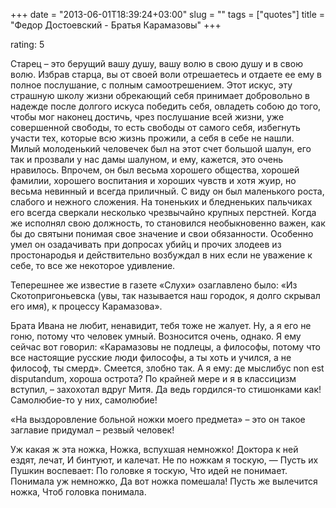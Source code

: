 +++
date = "2013-06-01T18:39:24+03:00"
slug = ""
tags = ["quotes"]
title = "Федор Достоевский - Братья Карамазовы"
+++

rating: 5

Старец – это берущий вашу душу, вашу волю в свою душу и в свою волю. Избрав
старца, вы от своей воли отрешаетесь и отдаете ее ему в полное послушание, с
полным самоотрешением. Этот искус, эту страшную школу жизни обрекающий себя
принимает добровольно в надежде после долгого искуса победить себя, овладеть
собою до того, чтобы мог наконец достичь, чрез послушание всей жизни, уже
совершенной свободы, то есть свободы от самого себя, избегнуть участи тех,
которые всю жизнь прожили, а себя в себе не нашли.  Милый молоденький человечек
был на этот счет большой шалун, его так и прозвали у нас дамы шалуном, и ему,
кажется, это очень нравилось.  Впрочем, он был весьма хорошего общества, хорошей
фамилии, хорошего воспитания и хороших чувств и хотя жуир, но весьма невинный и
всегда приличный. С виду он был маленького роста, слабого и нежного сложения. На
тоненьких и бледненьких пальчиках его всегда сверкали несколько чрезвычайно
крупных перстней. Когда же исполнял свою должность, то становился необыкновенно
важен, как бы до святыни понимая свое значение и свои обязанности. Особенно умел
он озадачивать при допросах убийц и прочих злодеев из простонародья и
действительно возбуждал в них если не уважение к себе, то все же некоторое
удивление.

Теперешнее же известие в газете «Слухи» озаглавлено было: «Из Скотопригоньевска
(увы, так называется наш городок, я долго скрывал его имя), к процессу
Карамазова».

Брата Ивана не любит, ненавидит, тебя тоже не жалует. Ну, а я его не гоню,
потому что человек умный. Возносится очень, однако. Я ему сейчас вот говорил:
«Карамазовы не подлецы, а философы, потому что все настоящие русские люди
философы, а ты хоть и учился, а не философ, ты смерд». Смеется, злобно так. А я
ему: де мыслибус non est disputandum, хороша острота? По крайней мере и я в
классицизм вступил, – захохотал вдруг Митя.  Да ведь гордился-то стишонками как!
Самолюбие-то у них, самолюбие!

«На выздоровление больной ножки моего предмета» – это он такое заглавие придумал
– резвый человек!

Уж какая ж эта ножка,
Ножка, вспухшая немножко!
Доктора к ней ездят, лечат,
И бинтуют, и калечат.
Не по ножкам я тоскую, —
Пусть их Пушкин воспевает:
По головке я тоскую,
Что идей не понимает.
Понимала уж немножко,
Да вот ножка помешала!
Пусть же вылечится ножка,
Чтоб головка понимала.
